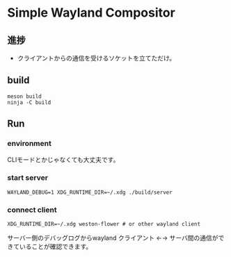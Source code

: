 # Simple Wayland Compositor

## 進捗

- クライアントからの通信を受けるソケットを立てただけ。

## build

```shell
meson build
ninja -C build
```

## Run

### environment

CLIモードとかじゃなくても大丈夫です。

### start server

```shell
WAYLAND_DEBUG=1 XDG_RUNTIME_DIR=~/.xdg ./build/server
```

### connect client

```shell
XDG_RUNTIME_DIR=~/.xdg weston-flower # or other wayland client
```

サーバー側のデバッグログからwayland クライアント ←→ サーバ間の通信ができていることが確認できます。
